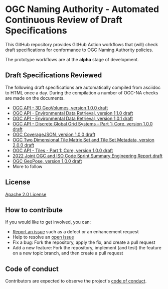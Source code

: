 # OGC Naming Authority - Automated Continuous Review of Draft Specifications

This GitHub repository provides GitHub Action workflows that (will) check draft specifications for conformance to OGC Naming Authority policies.

The prototype workflows are at the **alpha** stage of development.

## Draft Specifications Reviewed

The following draft specifications are automatically compiled from asciidoc to HTML once a day. During the compilation a number of OGC-NA checks are made on the documents.

* [OGC API - 3D GeoVolumes, version 1.0.0 draft](https://opengeospatial.github.io/ogcna-auto-review/22-029.html)
* [OGC API - Environmental Data Retrieval, version 1.1.0 draft](https://opengeospatial.github.io/ogcna-auto-review/19-086r6.html)
* [OGC API - Environmental Data Retrieval, version 1.0.1 draft](https://opengeospatial.github.io/ogcna-auto-review/19-086r5.html)
* [OGC API - Discrete Global Grid Systems - Part 1: Core, version 1.0.0 draft](https://opengeospatial.github.io/ogcna-auto-review/21-038.html)
* [OGC CoverageJSON, version 1.0.0 draft](https://opengeospatial.github.io/ogcna-auto-review/21-069.html)
* [OGC Two Dimensional Tile Matrix Set and Tile Set Metadata, version 2.0.0 draft](https://opengeospatial.github.io/ogcna-auto-review/17-083r4.html)
* [OGC API - Tiles - Part 1: Core, version 1.0.0 draft](https://opengeospatial.github.io/ogcna-auto-review/20-057.html)
* [2022 Joint OGC and ISO Code Sprint Summary Engineering Report draft](https://opengeospatial.github.io/ogcna-auto-review/22-043.html)
* [OGC GeoPose, version 1.0.0 draft](https://opengeospatial.github.io/ogcna-auto-review/21-056r10.html)
* More to follow


## License

[Apache 2.0 License](LICENSE.txt)

## How to contribute

If you would like to get involved, you can:

* [Report an issue](https://github.com/opengeospatial/ogcna-auto-review/issues) such as a defect or an enhancement request
* Help to resolve an [open issue](https://github.com/opengeospatial/ogcna-auto-review/issues?q=is%3Aopen)
* Fix a bug: Fork the repository, apply the fix, and create a pull request
* Add a new feature: Fork the repository, implement (and test) the feature on a new topic
branch, and then create a pull request

## Code of conduct

Contributors are expected to observe the project's [code of conduct](CODE_OF_CONDUCT.md).
